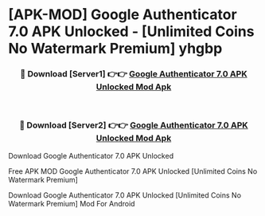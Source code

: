 # [APK-MOD] Google Authenticator 7.0 APK Unlocked - [Unlimited Coins No Watermark Premium] yhgbp



<div align="center">
<h3>🔴 Download [Server1] 👉👉 <a href="https://momento.my/?title=Google_Authenticator_7.0_APK_Unlocked">Google Authenticator 7.0 APK Unlocked Mod Apk</a></h3><br>

<h3>🔴 Download [Server2] 👉👉 <a href="https://momento.my/?title=Google_Authenticator_7.0_APK_Unlocked">Google Authenticator 7.0 APK Unlocked Mod Apk</a></h3>
</div>



Download Google Authenticator 7.0 APK Unlocked 

Free APK MOD Google Authenticator 7.0 APK Unlocked [Unlimited Coins No Watermark Premium]

Download Google Authenticator 7.0 APK Unlocked [Unlimited Coins No Watermark Premium] Mod For Android
